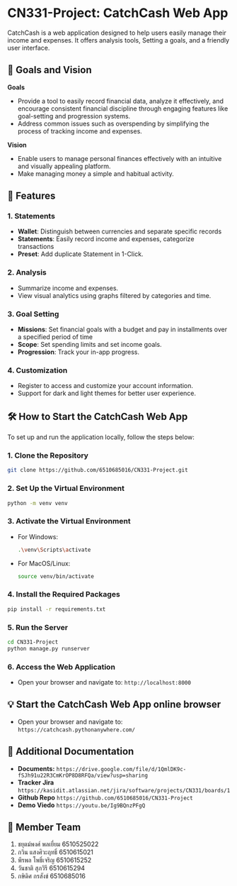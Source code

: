 # CN331-Project: CatchCash Web App

CatchCash is a web application designed to help users easily manage their income and expenses. It offers analysis tools, Setting a goals, and a friendly user interface.


## 🌟 Goals and Vision

**Goals**
- Provide a tool to easily record financial data, analyze it effectively, and encourage consistent financial discipline through engaging features like goal-setting and progression systems.
- Address common issues such as overspending by simplifying the process of tracking income and expenses.

**Vision**
- Enable users to manage personal finances effectively with an intuitive and visually appealing platform.
- Make managing money a simple and habitual activity.


## 🎯 Features

### 1. Statements
- **Wallet**: Distinguish between currencies and separate specific records
- **Statements**: Easily record income and expenses, categorize transactions
- **Preset**: Add duplicate Statement in 1-Click.

### 2. Analysis
- Summarize income and expenses.
- View visual analytics using graphs filtered by categories and time.

### 3. Goal Setting
- **Missions**: Set financial goals with a budget and pay in installments over a specified period of time
- **Scope**: Set spending limits and set income goals.
- **Progression**: Track your in-app progress.

### 4. Customization
- Register to access and customize your account information.
- Support for dark and light themes for better user experience.


## 🛠️ How to Start the CatchCash Web App

To set up and run the application locally, follow the steps below:

### 1. **Clone the Repository**
   ```bash
   git clone https://github.com/6510685016/CN331-Project.git
   ```

### 2. **Set Up the Virtual Environment**
   ```bash
   python -m venv venv
   ```

### 3. **Activate the Virtual Environment**
   - For Windows:
     ```bash
     .\venv\Scripts\activate
     ```
   - For MacOS/Linux:
     ```bash
     source venv/bin/activate
     ```

### 4. **Install the Required Packages**
   ```bash
   pip install -r requirements.txt
   ```

### 5. **Run the Server**
   ```bash
   cd CN331-Project
   python manage.py runserver
   ```

### 6. **Access the Web Application**
   - Open your browser and navigate to: `http://localhost:8000`

## 💡 Start the CatchCash Web App online browser
   - Open your browser and navigate to: `https://catchcash.pythonanywhere.com/`

## 📂 Additional Documentation

- **Documents:** `https://drive.google.com/file/d/1QmlDK9c-fSJh91u22R3CmKrOP8D8RFQa/view?usp=sharing`
- **Tracker Jira** `https://kasidit.atlassian.net/jira/software/projects/CN331/boards/1`
- **Github Repo** `https://github.com/6510685016/CN331-Project`
- **Demo Viedo** `https://youtu.be/Ig9BQnzPFgQ`

## 👤 Member Team
1. ชยุตม์พงศ์ พลเยี่ยม 6510525022
2. กวิน แสงศิวะฤทธิ์ 6510615021
3. พีรพล โพธิ์เจริญ 6510615252
4. วันชาติ สุภวิรี 6510615294
5. กษิดิศ กรสังข์ 6510685016